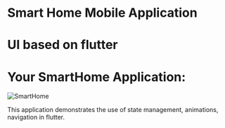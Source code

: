 # Smart Home Mobile Application 
# UI based on flutter
# Your SmartHome Application:

![SmartHome](https://user-images.githubusercontent.com/53443266/121562503-248a7d80-ca37-11eb-8a01-7b6ec2bd4890.gif)


This application demonstrates the use of state management, animations, navigation in flutter.

